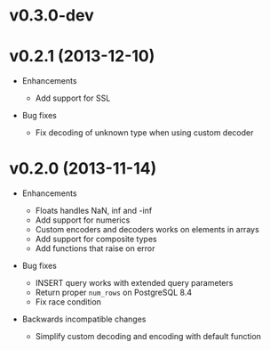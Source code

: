 # v0.3.0-dev


# v0.2.1 (2013-12-10)

* Enhancements
  * Add support for SSL

* Bug fixes
  * Fix decoding of unknown type when using custom decoder


# v0.2.0 (2013-11-14)

* Enhancements
  * Floats handles NaN, inf and -inf
  * Add support for numerics
  * Custom encoders and decoders works on elements in arrays
  * Add support for composite types
  * Add functions that raise on error

* Bug fixes
  * INSERT query works with extended query parameters
  * Return proper `num_rows` on PostgreSQL 8.4
  * Fix race condition

* Backwards incompatible changes
  * Simplify custom decoding and encoding with default function
